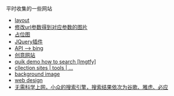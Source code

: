平时收集的一些网站
+ [layout](https://gridbyexample.com/examples/)
+ [修改url参数得到对应参数的图片](https://unsplash.it/)
+ [占位图](https://github.com/yongheng2016/Collection-of-Web-sites/issues/1)
+ [JQuery插件](https://jqueryui.com/resizable/)
+ [API --> bing](https://github.com/yongheng2016/Collection-of-Web-sites/issues/2)
+ [创意网站](http://fff.cmiscm.com/#!/main)
+ [quik demo how to search [lmgtfy]](http://zh.lmgtfy.com/)
+ [cllection sites | tools | ...](https://ezbytool.com/)
+ [background image](https://inspirationhut.net/design-resources/20-beautiful-seamless-patterns-for-your-website-background/)
+ [web design](https://designschool.canva.com/blog/website-background-pattern/)
+ [无需科学上网，小众的搜索引擎，搜索结果依次为谷歌、雅虎、必应](http://bird.so/)
